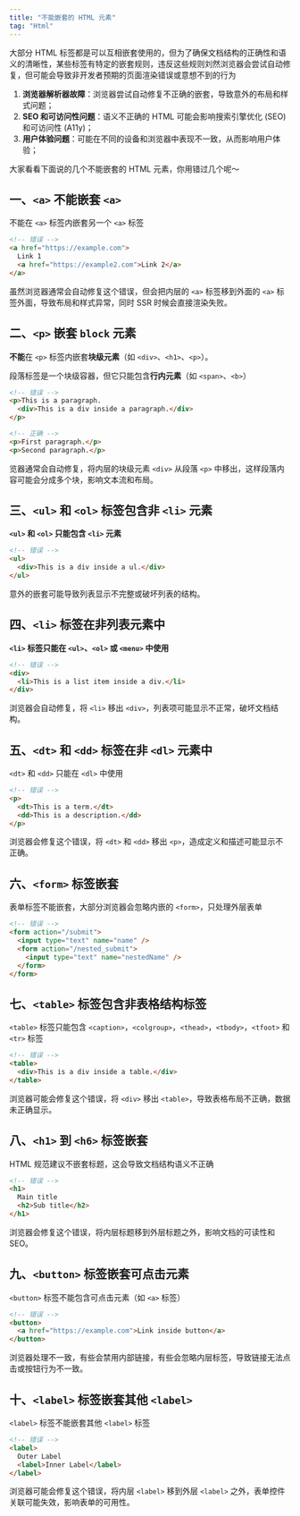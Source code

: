 ```yaml
---
title: "不能嵌套的 HTML 元素"
tag: "Html"
---
```


大部分 HTML 标签都是可以互相嵌套使用的，但为了确保文档结构的正确性和语义的清晰性，某些标签有特定的嵌套规则，违反这些规则刘然浏览器会尝试自动修复，但可能会导致非开发者预期的页面渲染错误或意想不到的行为

1. **浏览器解析器故障**：浏览器尝试自动修复不正确的嵌套，导致意外的布局和样式问题；
2. **SEO 和可访问性问题**：语义不正确的 HTML 可能会影响搜索引擎优化 (SEO) 和可访问性 (A11y)；
3. **用户体验问题**：可能在不同的设备和浏览器中表现不一致，从而影响用户体验；

大家看看下面说的几个不能嵌套的 HTML 元素，你用错过几个呢～

## 一、`<a>` 不能嵌套 `<a>`

不能在 `<a>` 标签内嵌套另一个 `<a>` 标签

```html
<!-- 错误 -->
<a href="https://example.com">
  Link 1
  <a href="https://example2.com">Link 2</a>
</a>
```

虽然浏览器通常会自动修复这个错误，但会把内层的 `<a>` 标签移到外面的 `<a>` 标签外面，导致布局和样式异常，同时 SSR 时候会直接渲染失败。

## 二、`<p>` 嵌套 `block` 元素

**不能**在 `<p>` 标签内嵌套**块级元素**（如 `<div>`、`<h1>`、`<p>`）。

段落标签是一个块级容器，但它只能包含**行内元素**（如 `<span>`、`<b>`）

```html
<!-- 错误 -->
<p>This is a paragraph.
  <div>This is a div inside a paragraph.</div>
</p>

<!-- 正确 -->
<p>First paragraph.</p>
<p>Second paragraph.</p>
```

览器通常会自动修复，将内层的块级元素 `<div>` 从段落 `<p>` 中移出，这样段落内容可能会分成多个块，影响文本流和布局。

## 三、`<ul>` 和 `<ol>` 标签包含非 `<li>` 元素

**`<ul>` 和 `<ol>` 只能包含 `<li>` 元素**

```html
<!-- 错误 -->
<ul>
  <div>This is a div inside a ul.</div>
</ul>
```

意外的嵌套可能导致列表显示不完整或破坏列表的结构。

## 四、`<li>` 标签在非列表元素中

**`<li>` 标签只能在 `<ul>`、`<ol>` 或 `<menu>` 中使用**

```html
<!-- 错误 -->
<div>
  <li>This is a list item inside a div.</li>
</div>
```

浏览器会自动修复，将 `<li>` 移出 `<div>`，列表项可能显示不正常，破坏文档结构。

## 五、`<dt>` 和 `<dd>` 标签在非 `<dl>` 元素中

`<dt>` 和 `<dd>` 只能在 `<dl>` 中使用

```html
<!-- 错误 -->
<p>
  <dt>This is a term.</dt>
  <dd>This is a description.</dd>
</p>
```

浏览器会修复这个错误，将 `<dt>` 和 `<dd>` 移出 `<p>`，造成定义和描述可能显示不正确。

## 六、`<form>` 标签嵌套

表单标签不能嵌套，大部分浏览器会忽略内嵌的 `<form>`，只处理外层表单

```html
<!-- 错误 -->
<form action="/submit">
  <input type="text" name="name" />
  <form action="/nested_submit">
    <input type="text" name="nestedName" />
  </form>
</form>
```

## 七、`<table>` 标签包含非表格结构标签

`<table>` 标签只能包含 `<caption>`，`<colgroup>`，`<thead>`，`<tbody>`，`<tfoot>` 和 `<tr>` 标签

```html
<!-- 错误 -->
<table>
  <div>This is a div inside a table.</div>
</table>
```

浏览器可能会修复这个错误，将 `<div>` 移出 `<table>`，导致表格布局不正确，数据未正确显示。

## 八、`<h1>` 到 `<h6>` 标签嵌套

HTML 规范建议不嵌套标题，这会导致文档结构语义不正确

```html
<!-- 错误 -->
<h1>
  Main title
  <h2>Sub title</h2>
</h1>
```

浏览器会修复这个错误，将内层标题移到外层标题之外，影响文档的可读性和 SEO。

## 九、`<button>` 标签嵌套可点击元素

`<button>` 标签不能包含可点击元素（如 `<a>` 标签）

```html
<!-- 错误 -->
<button>
  <a href="https://example.com">Link inside button</a>
</button>
```

浏览器处理不一致，有些会禁用内部链接，有些会忽略内层标签，导致链接无法点击或按钮行为不一致。

## 十、`<label>` 标签嵌套其他 `<label>`

`<label>` 标签不能嵌套其他 `<label>` 标签

```html
<!-- 错误 -->
<label>
  Outer Label
  <label>Inner Label</label>
</label>
```

浏览器可能会修复这个错误，将内层 `<label>` 移到外层 `<label>` 之外，表单控件关联可能失效，影响表单的可用性。
